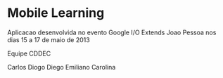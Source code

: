 Mobile Learning 
================

Aplicacao desenvolvida no evento Google I/O Extends Joao Pessoa nos dias 15 a 17 de maio de 2013

Equipe CDDEC

Carlos
Diogo
Diego
Emiliano
Carolina
